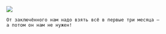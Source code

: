 <!--2018-04-07 16:23:54-->
<img src="/posts/Подборка цитат и афоризмов/frenkel.jpg">

    От заключённого нам надо взять всё в первые три месяца — 
    а потом он нам не нужен!